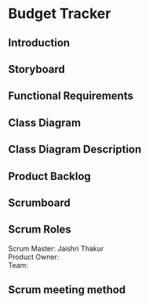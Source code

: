# Budget Tracker


## Introduction

## Storyboard

## Functional Requirements

## Class Diagram

## Class Diagram Description

## Product Backlog

## Scrumboard

## Scrum Roles
Scrum Master: Jaishri Thakur </br>
Product Owner:    </br>
Team:

## Scrum meeting method
